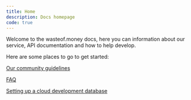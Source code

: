 ```yaml
---
title: Home
description: Docs homepage
code: true
---
```

Welcome to the wasteof.money docs, here you can information about our service, API documentation and how to help develop.

Here are some places to go to get started:

[Our community guidelines](/docs/guidelines)

[FAQ](/docs/faq)

[Setting up a cloud development database](/docs/atlas)